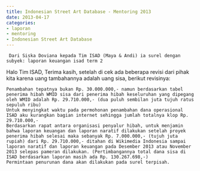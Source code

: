 ```yaml
---
title: Indonesian Street Art Database - Mentoring 2013
date: 2013-04-17
categories:
- laporan
- mentoring
- Indonesian Street Art Database
---
```


     Dari Siska Doviana kepada Tim ISAD (Maya & Andi) ia surel dengan subyek: laporan keuangan isad term 2

Halo Tim ISAD, Terima kasih, setelah di cek ada beberapa revisi dari pihak kita karena uang tambahannya adalah uang sisa, berikut revisinya:

    Penambahan tepatnya bukan Rp. 30.000.000,- namun berdasarkan tabel penerima hibah WMID sisa dari penerima hibah keseluruhan yang dipegang oleh WMID adalah Rp. 29.710.000,- (dua puluh sembilan juta tujuh ratus sepuluh ribu)
    Untuk menyingkat waktu pada permohonan penambahan dana operasional ISAD aku kurangkan bagian internet sehingga jumlah totalnya klop Rp. 29.710.000,-
    Berdasarkan rapat antara organisasi penyalur hibah, untuk menjamin bahwa laporan keuangan dan laporan naratif dilakukan setelah proyek penerima hibah selesai maka sebanyak Rp. 7.000.000,- (tujuh juta rupiah) dari Rp. 29.710.000,- ditahan di Wikimedia Indonesia sampai laporan naratif dan laporan keuangan pada Desember 2013 atau November 2013 selepas pameran dilakukan. (Pertimbangannya total dana sisa di ISAD berdasarkan laporan masih ada Rp. 130.267.698,-)
    Permintaan penurunan dana akan dilakukan pada surel terpisah.
